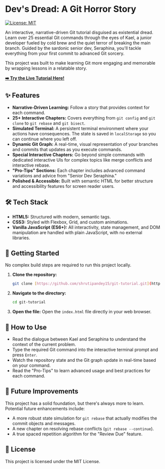 # Dev's Dread: A Git Horror Story

[![License: MIT](https://img.shields.io/badge/License-MIT-yellow.svg)](https://opensource.org/licenses/MIT)

An interactive, narrative-driven Git tutorial disguised as existential dread. Learn over 25 essential Git commands through the eyes of Kael, a junior developer fueled by cold brew and the quiet terror of breaking the main branch. Guided by the sardonic senior dev, Seraphina, you'll tackle everything from your first commit to advanced Git sorcery.

This project was built to make learning Git more engaging and memorable by wrapping lessons in a relatable story.

**[➡️ Try the Live Tutorial Here!](https://shrutipandey15.github.io/git-tutorial/)**

## ✨ Features

* **Narrative-Driven Learning:** Follow a story that provides context for each command.
* **25+ Interactive Chapters:** Covers everything from `git config` and `git clone` to `git rebase` and `git bisect`.
* **Simulated Terminal:** A persistent terminal environment where your actions have consequences. The state is saved in `localStorage` so you can continue where you left off.
* **Dynamic Git Graph:** A real-time, visual representation of your branches and commits that updates as you execute commands.
* **Special Interactive Chapters:** Go beyond simple commands with dedicated interactive UIs for complex topics like merge conflicts and interactive rebase.
* **"Pro-Tips" Sections:** Each chapter includes advanced command variations and advice from "Senior Dev Seraphina."
* **Polished & Accessible:** Built with semantic HTML for better structure and accessibility features for screen reader users.

## 🛠️ Tech Stack

* **HTML5:** Structured with modern, semantic tags.
* **CSS3:** Styled with Flexbox, Grid, and custom animations.
* **Vanilla JavaScript (ES6+):** All interactivity, state management, and DOM manipulation are handled with plain JavaScript, with no external libraries.

## 🚀 Getting Started

No complex build steps are required to run this project locally.

1.  **Clone the repository:**
    ```bash
    git clone [https://github.com/shrutipandey15/git-tutorial.git](https://github.com/shrutipandey15/git-tutorial.git)
    ```

2.  **Navigate to the directory:**
    ```bash
    cd git-tutorial
    ```

3.  **Open the file:**
    Open the `index.html` file directly in your web browser.

## 📖 How to Use

* Read the dialogue between Kael and Seraphina to understand the context of the current problem.
* Type the required Git command into the interactive terminal prompt and press `Enter`.
* Watch the repository state and the Git graph update in real-time based on your command.
* Read the "Pro-Tips" to learn advanced usage and best practices for each command.

## 🔮 Future Improvements

This project has a solid foundation, but there's always more to learn. Potential future enhancements include:

* A more robust state simulation for `git rebase` that actually modifies the commit objects and messages.
* A new chapter on resolving rebase conflicts (`git rebase --continue`).
* A true spaced repetition algorithm for the "Review Due" feature.

## 📄 License

This project is licensed under the MIT License.
